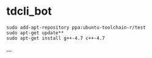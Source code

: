 # tdcli_bot
```
sudo add-apt-repository ppa:ubuntu-toolchain-r/test
sudo apt-get update**
sudo apt-get install g++-4.7 c++-4.7
```

**...**

